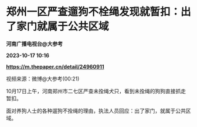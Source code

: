 # 郑州一区严查遛狗不栓绳发现就暂扣：出了家门就属于公共区域
**河南广播电视台@大参考**

**2023-10-17 10:16**

**https://m.thepaper.cn/detail/24960911**

视频来源：微博@大参考(00:21)

10月17日上午，河南郑州市二七区严查未拴绳犬只，看到未拴绳的狗狗直接抓走暂扣。

面对养狗人士的各种遛狗不拴绳的理由，执法人员回应：出了家门，就属于公共区域。